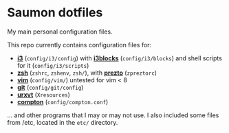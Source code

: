 # Saumon dotfiles

My main personal configuration files.

This repo currently contains configuration files for:

* **[i3](https://i3wm.org/)** (`config/i3/config`) with **[i3blocks](https://github.com/vivien/i3blocks)** (`config/i3/blocks`) and shell scripts for it (`config/i3/scripts`)
* **[zsh](https://www.zsh.org/)** (`zshrc`, `zshenv`, `zsh/`), with **[prezto](https://github.com/sorin-ionescu/prezto/)** (`zpreztorc`)
* **[vim](https://www.vim.org/)** (`config/vim/`) untested for vim < 8
* **[git](https://git-scm.com/)** (`config/git/config`)
* **[urxvt](http://software.schmorp.de/pkg/rxvt-unicode.html)** (`Xresources`)
* **[compton](https://github.com/chjj/compton)** (`config/compton.conf`)

... and other programs that I may or may not use. I also included some files from /etc, located in the `etc/` directory.
